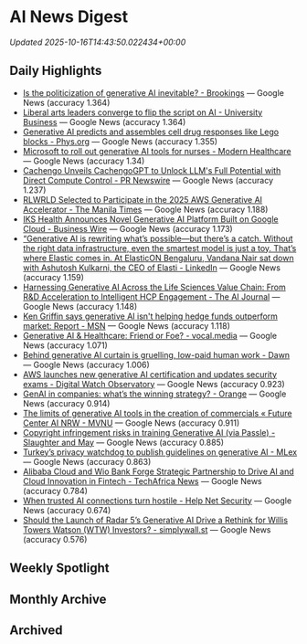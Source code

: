 # AI News Digest

_Updated 2025-10-16T14:43:50.022434+00:00_

## Daily Highlights

- [Is the politicization of generative AI inevitable? - Brookings](./daily/f20cfae2bdbf0b18.md) — Google News (accuracy 1.364)
- [Liberal arts leaders converge to flip the script on AI - University Business](./daily/2d6b4f41eb3e13ef.md) — Google News (accuracy 1.364)
- [Generative AI predicts and assembles cell drug responses like Lego blocks - Phys.org](./daily/a3577cb379db2c73.md) — Google News (accuracy 1.355)
- [Microsoft to roll out generative AI tools for nurses - Modern Healthcare](./daily/63f5079d64306d67.md) — Google News (accuracy 1.34)
- [Cachengo Unveils CachengoGPT to Unlock LLM's Full Potential with Direct Compute Control - PR Newswire](./daily/2159ddd619a06d21.md) — Google News (accuracy 1.237)
- [RLWRLD Selected to Participate in the 2025 AWS Generative AI Accelerator - The Manila Times](./daily/5860b19e61743e44.md) — Google News (accuracy 1.188)
- [IKS Health Announces Novel Generative AI Platform Built on Google Cloud - Business Wire](./daily/e461459f4d72b549.md) — Google News (accuracy 1.173)
- [“Generative AI is rewriting what’s possible—but there’s a catch. Without the right data infrastructure, even the smartest model is just a toy. That’s where Elastic comes in. At ElasticON Bengaluru, Vandana Nair sat down with Ashutosh Kulkarni, the CEO of Elasti - LinkedIn](./daily/7bf87d0a87a1eee3.md) — Google News (accuracy 1.159)
- [Harnessing Generative AI Across the Life Sciences Value Chain: From R&D Acceleration to Intelligent HCP Engagement - The AI Journal](./daily/42c92c7d1a69a6a6.md) — Google News (accuracy 1.148)
- [Ken Griffin says generative AI isn't helping hedge funds outperform market: Report - MSN](./daily/575652aa0dc3de72.md) — Google News (accuracy 1.118)
- [Generative AI & Healthcare: Friend or Foe? - vocal.media](./daily/c049d7b5442f592a.md) — Google News (accuracy 1.071)
- [Behind generative AI curtain is gruelling, low-paid human work - Dawn](./daily/24b98fb4f8e51c17.md) — Google News (accuracy 1.006)
- [AWS launches new generative AI certification and updates security exams - Digital Watch Observatory](./daily/1690a2ef669c309a.md) — Google News (accuracy 0.923)
- [GenAI in companies: what’s the winning strategy? - Orange](./daily/9541ee21d0ed1e73.md) — Google News (accuracy 0.914)
- [The limits of generative AI tools in the creation of commercials « Future Center AI NRW - MVNU](./daily/bd273ca4c0ae8ff6.md) — Google News (accuracy 0.911)
- [Copyright infringement risks in training Generative AI (via Passle) - Slaughter and May](./daily/d90f4af56c367f39.md) — Google News (accuracy 0.885)
- [Turkey’s privacy watchdog to publish guidelines on generative AI - MLex](./daily/b28bf0e9427a7995.md) — Google News (accuracy 0.863)
- [Alibaba Cloud and Wio Bank Forge Strategic Partnership to Drive AI and Cloud Innovation in Fintech - TechAfrica News](./daily/bd2771fff8aa6849.md) — Google News (accuracy 0.784)
- [When trusted AI connections turn hostile - Help Net Security](./daily/e31da1a5ac71ccd4.md) — Google News (accuracy 0.674)
- [Should the Launch of Radar 5’s Generative AI Drive a Rethink for Willis Towers Watson (WTW) Investors? - simplywall.st](./daily/4400fbc21ba0f7a3.md) — Google News (accuracy 0.576)

## Weekly Spotlight


## Monthly Archive


## Archived
